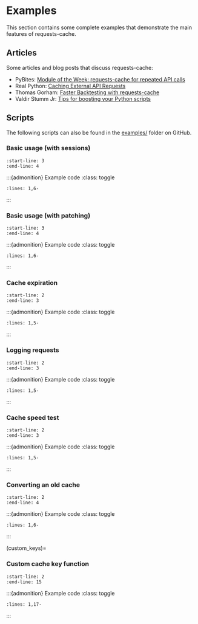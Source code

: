 # Examples
This section contains some complete examples that demonstrate the main features of requests-cache.

## Articles
Some articles and blog posts that discuss requests-cache:

* PyBites: [Module of the Week: requests-cache for repeated API calls](https://pybit.es/articles/requests-cache/)
* Real Python: [Caching External API Requests](https://realpython.com/blog/python/caching-external-api-requests)
* Thomas Gorham: [Faster Backtesting with requests-cache](https://www.mntn.dev/blog/requests-cache)
* Valdir Stumm Jr: [Tips for boosting your Python scripts](https://stummjr.org/post/building-scripts-in-python/)

## Scripts
The following scripts can also be found in the
[examples/](https://github.com/reclosedev/requests-cache/tree/master/examples) folder on GitHub.

### Basic usage (with sessions)
```{include} ../examples/basic_usage.py
:start-line: 3
:end-line: 4
```

:::{admonition} Example code
:class: toggle
```{literalinclude} ../examples/basic_usage.py
:lines: 1,6-
```
:::

### Basic usage (with patching)
```{include} ../examples/session_patch.py
:start-line: 3
:end-line: 4
```

:::{admonition} Example code
:class: toggle
```{literalinclude} ../examples/session_patch.py
:lines: 1,6-
```
:::

### Cache expiration
```{include} ../examples/expiration.py
:start-line: 2
:end-line: 3
```

:::{admonition} Example code
:class: toggle
```{literalinclude} ../examples/expiration.py
:lines: 1,5-
```
:::

### Logging requests
```{include} ../examples/log_requests.py
:start-line: 2
:end-line: 3
```

:::{admonition} Example code
:class: toggle
```{literalinclude} ../examples/log_requests.py
:lines: 1,5-
```
:::

### Cache speed test
```{include} ../examples/benchmark.py
:start-line: 2
:end-line: 3
```

:::{admonition} Example code
:class: toggle
```{literalinclude} ../examples/benchmark.py
:lines: 1,5-
```
:::

### Converting an old cache
```{include} ../examples/convert_cache.py
:start-line: 2
:end-line: 4
```

:::{admonition} Example code
:class: toggle
```{literalinclude} ../examples/convert_cache.py
:lines: 1,6-
```
:::

(custom_keys)=
### Custom cache key function
```{include} ../examples/custom_cache_keys.py
:start-line: 2
:end-line: 15
```

:::{admonition} Example code
:class: toggle
```{literalinclude} ../examples/custom_cache_keys.py
:lines: 1,17-
```
:::
